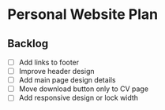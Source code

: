 # Personal Website Plan

## Backlog

- [ ] Add links to footer
- [ ] Improve header design
- [ ] Add main page design details
- [ ] Move download button only to CV page
- [ ] Add responsive design or lock width
